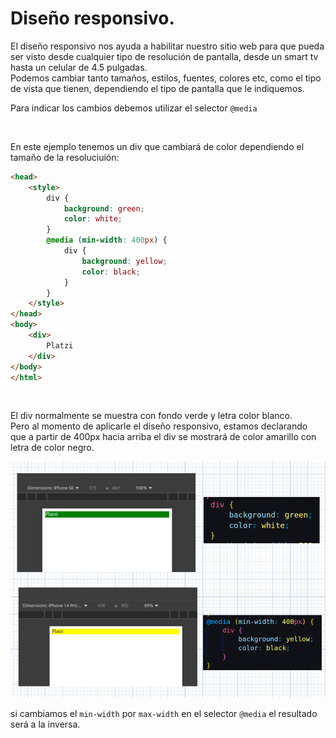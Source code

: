 # Diseño responsivo.

El diseño responsivo nos ayuda a habilitar nuestro sitio web para que pueda ser visto desde cualquier tipo de resolución de pantalla, desde un smart tv hasta un celular de 4.5 pulgadas.  
Podemos cambiar tanto tamaños, estilos, fuentes, colores etc, como el tipo de vista que tienen, dependiendo el tipo de pantalla que le indiquemos.

Para indicar los cambios debemos utilizar el selector `@media`

<br>

En este ejemplo tenemos un div que cambiará de color dependiendo el tamaño de la resoluciuión:

```html
<head>
    <style>
        div {
            background: green;
            color: white;
        }
        @media (min-width: 400px) {
            div {
                background: yellow;
                color: black;
            }
        }
    </style>
</head>
<body>
    <div>
        Platzi
    </div>
</body>
</html>
```

<br>

El div normalmente se muestra con fondo verde y letra color blanco.  
Pero al momento de aplicarle el diseño responsivo, estamos declarando que a partir de 400px hacia arriba el div se mostrará de color amarillo con letra de color negro.

![media](.imagenes/media.webp)

si cambiamos el `min-width` por `max-width` en el selector `@media` el resultado será a la inversa.

